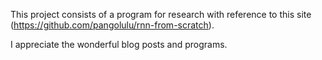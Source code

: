 This project consists of a program for research with reference to this site (<https://github.com/pangolulu/rnn-from-scratch>).


I appreciate the wonderful blog posts and programs.

